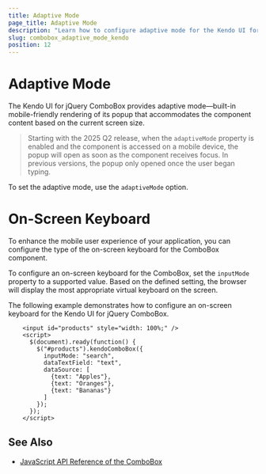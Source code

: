 ```yaml
---
title: Adaptive Mode
page_title: Adaptive Mode
description: "Learn how to configure adaptive mode for the Kendo UI for jQuery ComboBox component."
slug: combobox_adaptive_mode_kendo
position: 12
---
```


# Adaptive Mode

The Kendo UI for jQuery ComboBox provides adaptive mode&mdash;built-in mobile-friendly rendering of its popup that accommodates the component content based on the current screen size.

> Starting with the 2025 Q2 release, when the `adaptiveMode` property is enabled and the component is accessed on a mobile device, the popup will open as soon as the component receives focus. In previous versions, the popup only opened once the user began typing.

To set the adaptive mode, use the `adaptiveMode` option.

<demo metaUrl="combobox/adaptive-mode/" height="600"></demo>

# On-Screen Keyboard

To enhance the mobile user experience of your application, you can configure the type of the on-screen keyboard for the ComboBox component.

To configure an on-screen keyboard for the ComboBox, set the `inputMode` property to a supported value. Based on the defined setting, the browser will display the most appropriate virtual keyboard on the screen.

The following example demonstrates how to configure an on-screen keyboard for the Kendo UI for jQuery ComboBox.

```dojo
    <input id="products" style="width: 100%;" />                
    <script>
      $(document).ready(function() {
        $("#products").kendoComboBox({
          inputMode: "search",
          dataTextField: "text",
          dataSource: [
            {text: "Apples"},
            {text: "Oranges"},
            {text: "Bananas"}
          ]                
        });
      });
    </script>
```

## See Also

* [JavaScript API Reference of the ComboBox](/api/javascript/ui/combobox)
